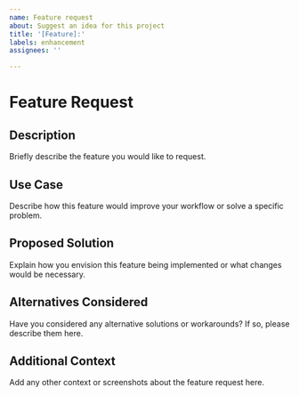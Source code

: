 ```yaml
---
name: Feature request
about: Suggest an idea for this project
title: '[Feature]:'
labels: enhancement
assignees: ''

---
```


# Feature Request

## Description

Briefly describe the feature you would like to request.

## Use Case

Describe how this feature would improve your workflow or solve a specific problem.

## Proposed Solution

Explain how you envision this feature being implemented or what changes would be necessary.

## Alternatives Considered

Have you considered any alternative solutions or workarounds? If so, please describe them here.

## Additional Context

Add any other context or screenshots about the feature request here.
